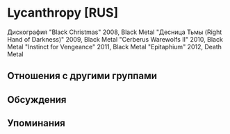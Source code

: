 # Lycanthropy [RUS]

Дискография
"Black Christmas" 2008, Black Metal
"Десница Тьмы (Right Hand of Darkness)" 2009, Black Metal
"Cerberus Warewolfs II" 2010, Black Metal
"Instinct for Vengeance" 2011, Black Metal
"Epitaphium" 2012, Death Metal

## Отношения с другими группами


## Обсуждения


## Упоминания

